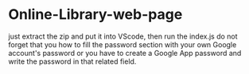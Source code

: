 # Online-Library-web-page
just extract the zip and put it into VScode, then run  the index.js do not forget that you how to fill the password section with your own Google account's password or you have to create a Google App password and write the password in that related field. 
